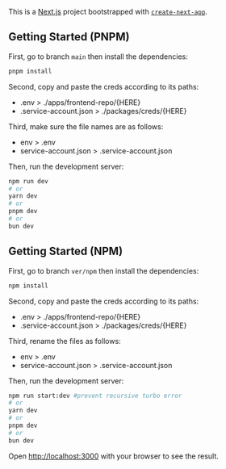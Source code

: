 This is a [Next.js](https://nextjs.org) project bootstrapped with [`create-next-app`](https://nextjs.org/docs/app/api-reference/cli/create-next-app).

## Getting Started (PNPM)

First, go to branch `main` then install the dependencies:

```bash
pnpm install
```

Second, copy and paste the creds according to its paths:

- .env > ./apps/frontend-repo/{HERE}
- .service-account.json > ./packages/creds/{HERE}

Third, make sure the file names are as follows:

- env > .env
- service-account.json > .service-account.json

Then, run the development server:

```bash
npm run dev
# or
yarn dev
# or
pnpm dev
# or
bun dev
```

## Getting Started (NPM)

First, go to branch `ver/npm` then install the dependencies:

```bash
npm install
```

Second, copy and paste the creds according to its paths:

- .env > ./apps/frontend-repo/{HERE}
- .service-account.json > ./packages/creds/{HERE}

Third, rename the files as follows:

- env > .env
- service-account.json > .service-account.json

Then, run the development server:

```bash
npm run start:dev #prevent recursive turbo error
# or
yarn dev
# or
pnpm dev
# or
bun dev
```

Open [http://localhost:3000](http://localhost:3000) with your browser to see the result.
